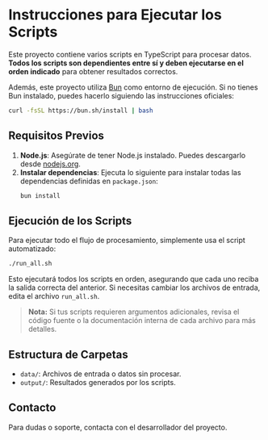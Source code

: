 # Instrucciones para Ejecutar los Scripts

Este proyecto contiene varios scripts en TypeScript para procesar datos. **Todos los scripts son dependientes entre sí y deben ejecutarse en el orden indicado** para obtener resultados correctos.

Además, este proyecto utiliza [Bun](https://bun.sh/) como entorno de ejecución. Si no tienes Bun instalado, puedes hacerlo siguiendo las instrucciones oficiales:
```bash
curl -fsSL https://bun.sh/install | bash
```

## Requisitos Previos

1. **Node.js**: Asegúrate de tener Node.js instalado. Puedes descargarlo desde [nodejs.org](https://nodejs.org/).
2. **Instalar dependencias**: Ejecuta lo siguiente para instalar todas las dependencias definidas en `package.json`:
   ```bash
   bun install
   ```

## Ejecución de los Scripts

Para ejecutar todo el flujo de procesamiento, simplemente usa el script automatizado:

```bash
./run_all.sh
```

Esto ejecutará todos los scripts en orden, asegurando que cada uno reciba la salida correcta del anterior. Si necesitas cambiar los archivos de entrada, edita el archivo `run_all.sh`.

> **Nota:** Si tus scripts requieren argumentos adicionales, revisa el código fuente o la documentación interna de cada archivo para más detalles.

## Estructura de Carpetas
- `data/`: Archivos de entrada o datos sin procesar.
- `output/`: Resultados generados por los scripts.

## Contacto
Para dudas o soporte, contacta con el desarrollador del proyecto.

